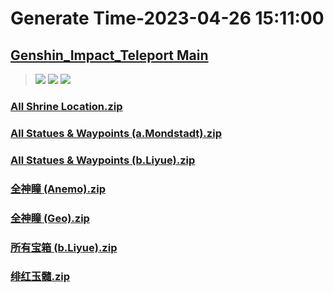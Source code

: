 # Generate Time-2023-04-26 15:11:00

## [Genshin_Impact_Teleport Main](https://github.com/Sam5440/Genshin_Impact_Teleport)

>![](https://komarev.com/ghpvc/?username=done439)
>![](https://komarev.com/ghpvc/?username=done438)
>![](https://komarev.com/ghpvc/?username=done437)

### [All Shrine Location.zip](https://raw.githubusercontent.com/Sam5440/Genshin_Impact_Teleport/download/OptimizationCollectionPackage/%5BOld%5DTeleportsALL%28Version_2.8%29/Chinese/Locs/Genshin/Z-Done/All%20Shrine%20Location.zip)

### [All Statues & Waypoints (a.Mondstadt).zip](https://raw.githubusercontent.com/Sam5440/Genshin_Impact_Teleport/download/OptimizationCollectionPackage/%5BOld%5DTeleportsALL%28Version_2.8%29/Chinese/Locs/Genshin/Z-Done/All%20Statues%20%26%20Waypoints%20%28a.Mondstadt%29.zip)

### [All Statues & Waypoints (b.Liyue).zip](https://raw.githubusercontent.com/Sam5440/Genshin_Impact_Teleport/download/OptimizationCollectionPackage/%5BOld%5DTeleportsALL%28Version_2.8%29/Chinese/Locs/Genshin/Z-Done/All%20Statues%20%26%20Waypoints%20%28b.Liyue%29.zip)

### [全神瞳 (Anemo).zip](https://raw.githubusercontent.com/Sam5440/Genshin_Impact_Teleport/download/OptimizationCollectionPackage/%5BOld%5DTeleportsALL%28Version_2.8%29/Chinese/Locs/Genshin/Z-Done/%E5%85%A8%E7%A5%9E%E7%9E%B3%20%28Anemo%29.zip)

### [全神瞳 (Geo).zip](https://raw.githubusercontent.com/Sam5440/Genshin_Impact_Teleport/download/OptimizationCollectionPackage/%5BOld%5DTeleportsALL%28Version_2.8%29/Chinese/Locs/Genshin/Z-Done/%E5%85%A8%E7%A5%9E%E7%9E%B3%20%28Geo%29.zip)

### [所有宝箱 (b.Liyue).zip](https://raw.githubusercontent.com/Sam5440/Genshin_Impact_Teleport/download/OptimizationCollectionPackage/%5BOld%5DTeleportsALL%28Version_2.8%29/Chinese/Locs/Genshin/Z-Done/%E6%89%80%E6%9C%89%E5%AE%9D%E7%AE%B1%20%28b.Liyue%29.zip)

### [绯红玉髓.zip](https://raw.githubusercontent.com/Sam5440/Genshin_Impact_Teleport/download/OptimizationCollectionPackage/%5BOld%5DTeleportsALL%28Version_2.8%29/Chinese/Locs/Genshin/Z-Done/%E7%BB%AF%E7%BA%A2%E7%8E%89%E9%AB%93.zip)


